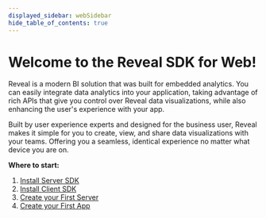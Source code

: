 ```yaml
---
displayed_sidebar: webSidebar
hide_table_of_contents: true
---
```


# Welcome to the Reveal SDK for Web!

Reveal is a modern BI solution that was built for embedded analytics. You can easily integrate data analytics into your application, taking advantage of rich APIs that give you control over Reveal data visualizations, while also enhancing the user's experience with your app.

Built by user experience experts and designed for the business user, Reveal makes it simple for you to create, view, and share data visualizations with your teams. Offering you a seamless, identical experience no matter what device you are on.

**Where to start:**
1. [Install Server SDK](install-server-sdk.md)
2. [Install Client SDK](install-client-sdk.md)
3. [Create your First Server](getting-started-server.md)
4. [Create your First App](getting-started-javascript.md)
